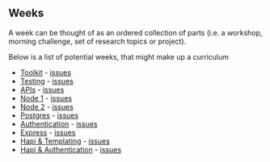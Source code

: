 ## Weeks
A week can be thought of as an ordered collection of parts (i.e. a workshop, morning challenge, set of research topics or project).

Below is a list of potential weeks, that might make up a curriculum

+ [Toolkit](./weeks/toolkit/README.md) - [issues](https://github.com/foundersandcoders/master-reference/issues?q=is%3Aopen+is%3Aissue+label%3Aweek-toolkit)
+ [Testing](./weeks/testing/README.md) - [issues](https://github.com/foundersandcoders/master-reference/issues?q=is%3Aopen+is%3Aissue+label%3Aweek-testing)
+ [APIs](./weeks/apis/README.md) - [issues](https://github.com/foundersandcoders/master-reference/issues?q=is%3Aopen+is%3Aissue+label%3Aweek-API)
+ [Node 1](./weeks/node-1/README.md) - [issues](https://github.com/foundersandcoders/master-reference/issues?q=is%3Aopen+is%3Aissue+label%3Aweek-node-1)
+ [Node 2](./weeks/node-2/README.md) - [issues](https://github.com/foundersandcoders/master-reference/issues?q=is%3Aopen+is%3Aissue+label%3Aweek-node-2)
+ [Postgres](./weeks/postgres/README.md) - [issues](https://github.com/foundersandcoders/master-reference/issues?q=is%3Aopen+is%3Aissue+label%3Aweek-postgres)
+ [Authentication](./weeks/authentication/README.md) - [issues](https://github.com/foundersandcoders/master-reference/issues?q=is%3Aopen+is%3Aissue+label%3Aweek-authentication)
+ [Express](./weeks/express/README.md) - [issues](https://github.com/foundersandcoders/master-reference/issues?q=is%3Aopen+is%3Aissue+label%3Aweek-express)
+ [Hapi & Templating](./weeks/hapi-templating/README.md) - [issues](https://github.com/foundersandcoders/master-reference/issues?q=is%3Aopen+is%3Aissue+label%3Aweek-hapi-template)
+ [Hapi & Authentication](./weeks/hapi-auth/README.md) - [issues](https://github.com/foundersandcoders/master-reference/issues?q=is%3Aopen+is%3Aissue+label%3Aweek-hapi-auth)
